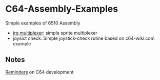 # C64-Assembly-Examples

Simple examples of 6510 Assembly

+ [irq multiplexer](https://github.com/wizofwor/C64/tree/master/irq%20multiplexer):    simple sprite multiplexer
+ joysict check:      Simple joystick-check rutine based on c64-wiki.com example

## Notes

[Reminders](https://github.com/wizofwor/C64/tree/master/Notes) on C64 development

